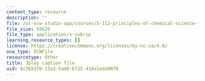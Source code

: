```yaml
---
content_type: resource
description: ''
file: /ol-ocw-studio-app/courses/5-112-principles-of-chemical-science-fall-2005/6c36537012a35ad8b725410a1eda9870_u95Cxl2IeNc.vtt
file_size: 55626
file_type: application/x-subrip
learning_resource_types: []
license: https://creativecommons.org/licenses/by-nc-sa/4.0/
ocw_type: OCWFile
resourcetype: Other
title: 3play caption file
uid: 6c365370-12a3-5ad8-b725-410a1eda9870
---
```

